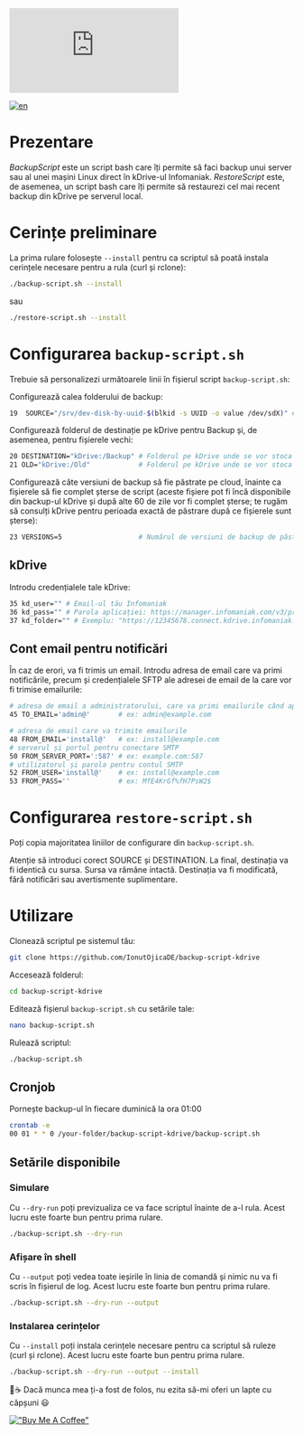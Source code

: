 
![Backup Script](https://send.papamica.fr/f.php?h=3Ms9ymej&p=1)

[![en](https://img.shields.io/badge/lang-en-red.svg)](https://github.com/IonutOjicaDE/backup-script-kdrive/blob/master/README.md)

# Prezentare
*BackupScript* este un script bash care îți permite să faci backup unui server sau al unei mașini Linux direct în kDrive-ul Infomaniak. *RestoreScript* este, de asemenea, un script bash care îți permite să restaurezi cel mai recent backup din kDrive pe serverul local.

# Cerințe preliminare
La prima rulare folosește `--install` pentru ca scriptul să poată instala cerințele necesare pentru a rula (curl și rclone):
```sh
./backup-script.sh --install
```
sau
```sh
./restore-script.sh --install
```

# Configurarea `backup-script.sh`
Trebuie să personalizezi următoarele linii în fișierul script `backup-script.sh`:

Configurează calea folderului de backup:
```sh
19  SOURCE="/srv/dev-disk-by-uuid-$(blkid -s UUID -o value /dev/sdX)" # Folderul sursă pentru backup // înlocuiește /dev/sdX cu identificatorul discului tău
```

Configurează folderul de destinație pe kDrive pentru Backup și, de asemenea, pentru fișierele vechi:
```sh
20 DESTINATION="kDrive:/Backup" # Folderul pe kDrive unde se vor stoca backup-urile
21 OLD="kDrive:/Old"            # Folderul pe kDrive unde se vor stoca versiunile vechi
```

Configurează câte versiuni de backup să fie păstrate pe cloud, înainte ca fișierele să fie complet șterse de script (aceste fișiere pot fi încă disponibile din backup-ul kDrive și după alte 60 de zile vor fi complet șterse; te rugăm să consulți kDrive pentru perioada exactă de păstrare după ce fișierele sunt șterse):
```sh
23 VERSIONS=5                   # Numărul de versiuni de backup de păstrat pe cloud
```

## kDrive
Introdu credențialele tale kDrive:
```sh
35 kd_user="" # Email-ul tău Infomaniak
36 kd_pass="" # Parola aplicației: https://manager.infomaniak.com/v3/profile/application-password
37 kd_folder="" # Exemplu: "https://12345678.connect.kdrive.infomaniak.com" : https://www.infomaniak.com/en/support/faq/2409/connect-to-kdrive-via-webdav
```

## Cont email pentru notificări
În caz de erori, va fi trimis un email. Introdu adresa de email care va primi notificările, precum și credențialele SFTP ale adresei de email de la care vor fi trimise emailurile:
```sh
# adresa de email a administratorului, care va primi emailurile când apar erori
45 TO_EMAIL='admin@'       # ex: admin@example.com

# adresa de email care va trimite emailurile
48 FROM_EMAIL='install@'   # ex: install@example.com
# serverul și portul pentru conectare SMTP
50 FROM_SERVER_PORT=':587' # ex: example.com:587
# utilizatorul și parola pentru contul SMTP
52 FROM_USER='install@'    # ex: install@example.com
53 FROM_PASS=''            # ex: MfE4KrGf%fH7PsW2$
```

# Configurarea `restore-script.sh`
Poți copia majoritatea liniilor de configurare din `backup-script.sh`.

Atenție să introduci corect SOURCE și DESTINATION. La final, destinația va fi identică cu sursa. Sursa va rămâne intactă. Destinația va fi modificată, fără notificări sau avertismente suplimentare.

# Utilizare
Clonează scriptul pe sistemul tău:
```sh
git clone https://github.com/IonutOjicaDE/backup-script-kdrive
```
Accesează folderul:
```sh
cd backup-script-kdrive
```
Editează fișierul `backup-script.sh` cu setările tale:
```sh
nano backup-script.sh
```
Rulează scriptul:
```sh
./backup-script.sh
```

## Cronjob
Pornește backup-ul în fiecare duminică la ora 01:00
```sh
crontab -e
00 01 * * 0 /your-folder/backup-script-kdrive/backup-script.sh
```

## Setările disponibile
### Simulare
Cu `--dry-run` poți previzualiza ce va face scriptul înainte de a-l rula. Acest lucru este foarte bun pentru prima rulare.
```sh
./backup-script.sh --dry-run
```
### Afișare în shell
Cu `--output` poți vedea toate ieșirile în linia de comandă și nimic nu va fi scris în fișierul de log. Acest lucru este foarte bun pentru prima rulare.
```sh
./backup-script.sh --dry-run --output
```
### Instalarea cerințelor
Cu `--install` poți instala cerințele necesare pentru ca scriptul să ruleze (curl și rclone). Acest lucru este foarte bun pentru prima rulare.
```sh
./backup-script.sh --dry-run --output --install
```

🍓☕ Dacă munca mea ți-a fost de folos, nu ezita să-mi oferi un lapte cu căpșuni 😃

[!["Buy Me A Coffee"](https://www.buymeacoffee.com/assets/img/custom_images/orange_img.png)](https://www.buymeacoffee.com/ionutojica)
